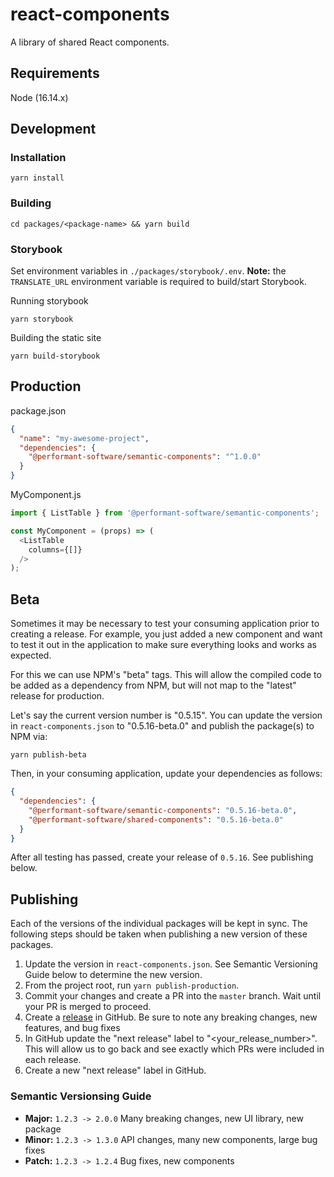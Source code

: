 # react-components
A library of shared React components.

## Requirements
Node (16.14.x)

## Development

### Installation
```
yarn install
```

### Building
```
cd packages/<package-name> && yarn build
```

### Storybook
Set environment variables in `./packages/storybook/.env`. **Note:** the `TRANSLATE_URL` environment variable is required to build/start Storybook.

Running storybook
```
yarn storybook
```

Building the static site
```
yarn build-storybook
```
## Production

package.json
```json
{
  "name": "my-awesome-project",
  "dependencies": {
    "@performant-software/semantic-components": "^1.0.0"
  }
}
```

MyComponent.js
```javascript
import { ListTable } from '@performant-software/semantic-components';

const MyComponent = (props) => (
  <ListTable
    columns={[]}
  />
);
```

## Beta
Sometimes it may be necessary to test your consuming application prior to creating a release. For example, you just added a new component and want to test it out in the application to make sure everything looks and works as expected.

For this we can use NPM's "beta" tags. This will allow the compiled code to be added as a dependency from NPM, but will not map to the "latest" release for production.

Let's say the current version number is "0.5.15". You can update the version in `react-components.json` to "0.5.16-beta.0" and publish the package(s) to NPM via:

```
yarn publish-beta
```

Then, in your consuming application, update your dependencies as follows:

```json
{
  "dependencies": {
    "@performant-software/semantic-components": "0.5.16-beta.0",
    "@performant-software/shared-components": "0.5.16-beta.0"
  }
}
```

After all testing has passed, create your release of `0.5.16`. See publishing below.

## Publishing

Each of the versions of the individual packages will be kept in sync. The following steps should be taken when publishing a new version of these packages.

1. Update the version in `react-components.json`. See Semantic Versioning Guide below to determine the new version.
2. From the project root, run `yarn publish-production`.
3. Commit your changes and create a PR into the `master` branch. Wait until your PR is merged to proceed.
4. Create a [release](https://github.com/performant-software/react-components/releases) in GitHub. Be sure to note any breaking changes, new features, and bug fixes
5. In GitHub update the "next release" label to "<your_release_number>". This will allow us to go back and see exactly which PRs were included in each release.
6. Create a new "next release" label in GitHub.

### Semantic Versionsing Guide
- **Major:** `1.2.3 -> 2.0.0` Many breaking changes, new UI library, new package
- **Minor:** `1.2.3 -> 1.3.0` API changes, many new components, large bug fixes
- **Patch:** `1.2.3 -> 1.2.4` Bug fixes, new components
